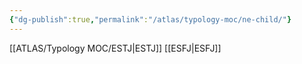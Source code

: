 ```yaml
---
{"dg-publish":true,"permalink":"/atlas/typology-moc/ne-child/"}
---
```



[[ATLAS/Typology MOC/ESTJ\|ESTJ]]
[[ESFJ\|ESFJ]]